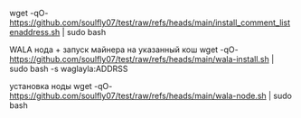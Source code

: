 
wget  -qO- https://github.com/soulfly07/test/raw/refs/heads/main/install_comment_listenaddress.sh  | sudo bash


WALA
нода + запуск майнера на указанный кош
wget  -qO- https://github.com/soulfly07/test/raw/refs/heads/main/wala-install.sh  | sudo bash -s waglayla:ADDRSS 

установка ноды
wget  -qO-  https://github.com/soulfly07/test/raw/refs/heads/main/wala-node.sh | sudo bash
